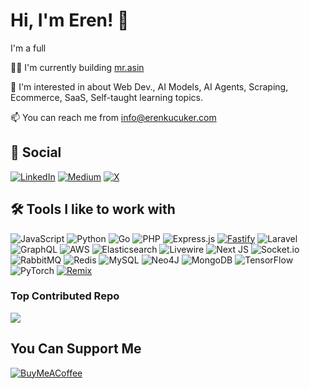
# Hi, I'm Eren! 👋

I'm a full

👩‍💻 I'm currently building [mr.asin](https://mrasin.pro)

💬 I'm interested in about Web Dev., AI Models, AI Agents, Scraping, Ecommerce, SaaS, Self-taught learning topics.

📫 You can reach me from info@erenkucuker.com
## 🔗 Social
[![LinkedIn](https://img.shields.io/badge/Linkedin-%230077B5.svg?logo=linkedin&logoColor=white&style=for-the-badge)](#)
[![Medium](https://img.shields.io/badge/Medium-%23000000.svg?logo=medium&logoColor=white&style=for-the-badge)](#)
[![X](https://img.shields.io/badge/X-%23000000.svg?logo=X&logoColor=white&style=for-the-badge)](#)



## 🛠 Tools I like to work with
![JavaScript](https://img.shields.io/badge/javascript-%23323330.svg?style=for-the-badge&logo=javascript&logoColor=%23F7DF1E)
![Python](https://img.shields.io/badge/python-3670A0?style=for-the-badge&logo=python&logoColor=ffdd54) 
![Go](https://img.shields.io/badge/go-%2300ADD8.svg?style=for-the-badge&logo=go&logoColor=white)
![PHP](https://img.shields.io/badge/php-%23777BB4.svg?style=for-the-badge&logo=php&logoColor=white)
![Express.js](https://img.shields.io/badge/express.js-%23404d59.svg?style=for-the-badge&logo=express&logoColor=%2361DAFB)
[![Fastify](https://img.shields.io/badge/-Fastify-000000?&logo=fastify&logoColor=whites&style=for-the-badge)](#)
![Laravel](https://img.shields.io/badge/laravel-%23FF2D20.svg?style=for-the-badge&logo=laravel&logoColor=white)
  ![GraphQL](https://img.shields.io/badge/-GraphQL-E10098?style=for-the-badge&logo=graphql&logoColor=white)  ![AWS](https://img.shields.io/badge/AWS-%23FF9900.svg?style=for-the-badge&logo=amazon-aws&logoColor=white) ![Elasticsearch](https://img.shields.io/badge/elasticsearch-%230377CC.svg?style=for-the-badge&logo=elasticsearch&logoColor=white)  ![Livewire](https://img.shields.io/badge/livewire-%234e56a6.svg?style=for-the-badge&logo=livewire&logoColor=white)  ![Next JS](https://img.shields.io/badge/Next-black?style=for-the-badge&logo=next.js&logoColor=white) ![Socket.io](https://img.shields.io/badge/Socket.io-black?style=for-the-badge&logo=socket.io&badgeColor=010101) ![RabbitMQ](https://img.shields.io/badge/rabbitmq-FF6600?style=for-the-badge&logo=rabbitmq&logoColor=white) ![Redis](https://img.shields.io/badge/redis-%23DD0031.svg?style=for-the-badge&logo=redis&logoColor=white) ![MySQL](https://img.shields.io/badge/mysql-4479A1.svg?style=for-the-badge&logo=mysql&logoColor=white) ![Neo4J](https://img.shields.io/badge/Neo4j-008CC1?style=for-the-badge&logo=neo4j&logoColor=white) ![MongoDB](https://img.shields.io/badge/MongoDB-%234ea94b.svg?style=for-the-badge&logo=mongodb&logoColor=white) ![TensorFlow](https://img.shields.io/badge/TensorFlow-%23FF6F00.svg?style=for-the-badge&logo=TensorFlow&logoColor=white) ![PyTorch](https://img.shields.io/badge/PyTorch-%23EE4C2C.svg?style=for-the-badge&logo=PyTorch&logoColor=white)
[![Remix](https://img.shields.io/badge/Remix-000?logo=remix&logoColor=fff&style=for-the-badge)](#)

### Top Contributed Repo
![](https://github-contributor-stats.vercel.app/api?username=erenkucuker&limit=5&theme=dark&combine_all_yearly_contributions=true)
## You Can Support Me
  [![BuyMeACoffee](https://img.shields.io/badge/Buy%20Me%20a%20Coffee-ffdd00?style=for-the-badge&logo=buy-me-a-coffee&logoColor=black)](https://buymeacoffee.com/erenkucuker) 
